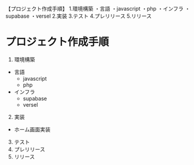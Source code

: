 【プロジェクト作成手順】 1.環境構築
・言語
・javascript
・php
・インフラ
・supabase
・versel 2.実装 3.テスト 4.プレリリース 5.リリース

# プロジェクト作成手順

1. 環境構築

- 言語
  - javascript
  - php
- インフラ
  - supabase
  - versel

2. 実装

- ホーム画面実装

3. テスト
4. プレリリース
5. リリース
